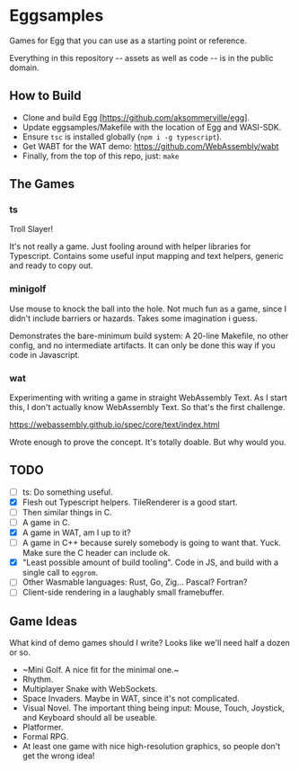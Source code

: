 # Eggsamples

Games for Egg that you can use as a starting point or reference.

Everything in this repository -- assets as well as code -- is in the public domain.

## How to Build

- Clone and build Egg [https://github.com/aksommerville/egg].
- Update eggsamples/Makefile with the location of Egg and WASI-SDK.
- Ensure `tsc` is installed globally (`npm i -g typescript`).
- Get WABT for the WAT demo: https://github.com/WebAssembly/wabt
- Finally, from the top of this repo, just: `make`

## The Games

### ts

Troll Slayer!

It's not really a game. Just fooling around with helper libraries for Typescript.
Contains some useful input mapping and text helpers, generic and ready to copy out.

### minigolf

Use mouse to knock the ball into the hole.
Not much fun as a game, since I didn't include barriers or hazards. Takes some imagination i guess.

Demonstrates the bare-minimum build system: A 20-line Makefile, no other config, and no intermediate artifacts.
It can only be done this way if you code in Javascript.

### wat

Experimenting with writing a game in straight WebAssembly Text.
As I start this, I don't actually know WebAssembly Text. So that's the first challenge.

https://webassembly.github.io/spec/core/text/index.html

Wrote enough to prove the concept. It's totally doable. But why would you.

## TODO

- [ ] ts: Do something useful.
- [x] Flesh out Typescript helpers. TileRenderer is a good start.
- [ ] Then similar things in C.
- [ ] A game in C.
- [x] A game in WAT, am I up to it?
- [ ] A game in C++ because surely somebody is going to want that. Yuck. Make sure the C header can include ok.
- [x] "Least possible amount of build tooling". Code in JS, and build with a single call to `eggrom`.
- [ ] Other Wasmable languages: Rust, Go, Zig... Pascal? Fortran?
- [ ] Client-side rendering in a laughably small framebuffer.

## Game Ideas

What kind of demo games should I write? Looks like we'll need half a dozen or so.

- ~Mini Golf. A nice fit for the minimal one.~
- Rhythm.
- Multiplayer Snake with WebSockets.
- Space Invaders. Maybe in WAT, since it's not complicated.
- Visual Novel. The important thing being input: Mouse, Touch, Joystick, and Keyboard should all be useable.
- Platformer.
- Formal RPG.
- At least one game with nice high-resolution graphics, so people don't get the wrong idea!
